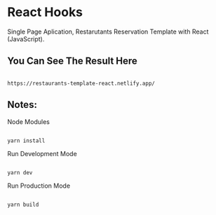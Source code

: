 # React Hooks

Single Page Aplication, Restarutants Reservation Template with React (JavaScript).

## You Can See The Result Here

```

https://restaurants-template-react.netlify.app/

```

## Notes:
Node Modules
```

yarn install

```

Run Development Mode

```

yarn dev

```

Run Production Mode

```

yarn build

```